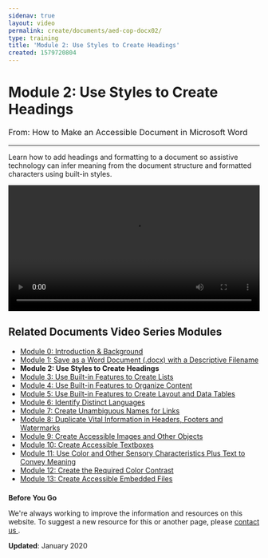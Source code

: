```yaml
---
sidenav: true
layout: video
permalink: create/documents/aed-cop-docx02/
type: training
title: 'Module 2: Use Styles to Create Headings'
created: 1579720804
---
```


# Module 2: Use Styles to Create Headings

<p style="font-size:115%">
  From: How to Make an Accessible Document in Microsoft Word
</p>

* * *

Learn how to add headings and formatting to a document so assistive technology can infer meaning from the document structure and formatted characters using built-in styles.

<video controls="controls" data-vscid="3qesx4ovd" style="width:100%"><source alt= "module2 video" src="https://assets.section508.gov/files/aed-cop-docx-m02.mp4" type="video/mp4" /></video>

## Related Documents Video Series Modules

  * [Module 0: Introduction & Background][1]
  * [Module 1: Save as a Word Document (.docx) with a Descriptive Filename][2]
  * **Module 2: Use Styles to Create Headings**
  * [Module 3: Use Built-in Features to Create Lists][3]
  * [Module 4: Use Built-in Features to Organize Content][4]
  * [Module 5: Use Built-in Features to Create Layout and Data Tables][5]
  * [Module 6: Identify Distinct Languages][6]
  * [Module 7: Create Unambiguous Names for Links][7]
  * [Module 8: Duplicate Vital Information in Headers, Footers and Watermarks][8]
  * [Module 9: Create Accessible Images and Other Objects][9]
  * [Module 10: Create Accessible Textboxes][10]
  * [Module 11: Use Color and Other Sensory Characteristics Plus Text to Convey Meaning][11]
  * [Module 12: Create the Required Color Contrast][12]
  * [Module 13: Create Accessible Embedded Files][13]

<div class="border-base radius-lg border-1px" style="margin-top: 1.5em;">
<div class="padding-1">
<p class="text-large"><strong>Before You Go</strong></p>
<p>We're always working to improve the information and resources on this website. To suggest a new resource for this or another page, please <a href="mailto:section.508@gsa.gov">contact us
</a>.</p>
</div>
</div>

**Updated**: January 2020

 [1]: {{site.baseurl}}/create/documents/aed-cop-docx00
 [2]: {{site.baseurl}}/create/documents/aed-cop-docx01
 [3]: {{site.baseurl}}/create/documents/aed-cop-docx03
 [4]: {{site.baseurl}}/create/documents/aed-cop-docx04
 [5]: {{site.baseurl}}/create/documents/aed-cop-docx05
 [6]: {{site.baseurl}}/create/documents/aed-cop-docx06
 [7]: {{site.baseurl}}/create/documents/aed-cop-docx07
 [8]: {{site.baseurl}}/create/documents/aed-cop-docx08
 [9]: {{site.baseurl}}/create/documents/aed-cop-docx09
 [10]: {{site.baseurl}}/create/documents/aed-cop-docx10
 [11]: {{site.baseurl}}/create/documents/aed-cop-docx11
 [12]: {{site.baseurl}}/create/documents/aed-cop-docx12
 [13]: {{site.baseurl}}/create/documents/aed-cop-docx13